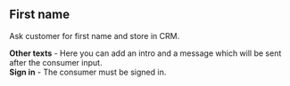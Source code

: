 ## First name

Ask customer for first name and store in CRM.

**Other texts** - Here you can add an intro and a message which will be sent after the consumer input.         
**Sign in** - The consumer must be signed in.
